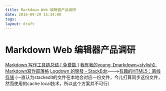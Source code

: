 ```yaml
---
title: Markdown Web 编辑器产品调研
date: 2016-09-29 15:34:00
tags: 
layout: draft
---
```


<!-- more -->
# Markdown Web 编辑器产品调研



[Markdown 写作工具链总结 [ 免费篇 ]](http://blog.aforget.net/markdown-xie-zuo-gong-ju-lian-zong-jie/)
[我有我的young【markdown+stylish】](https://zhuanlan.zhihu.com/p/20723176?refer=wonderful)
[Markdown寫作部落格](http://jeffyon.blogspot.jp/2015/05/markdownmd.html)
[Logdown 的啓發 - StackEdit](http://blog.unicsolution.com/2013/08/logdown.html)--->[有趣的HTML5：离线存储](https://segmentfault.com/a/1190000000732617)
(一直认为stackedit的文件在本地会对应一份文件，今儿打算同步这份文件，然而使用的cache local技术，所以这个方案并不可行）